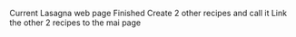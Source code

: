 Current Lasagna web page Finished
Create 2 other recipes and call it 
Link the other 2 recipes to the mai page